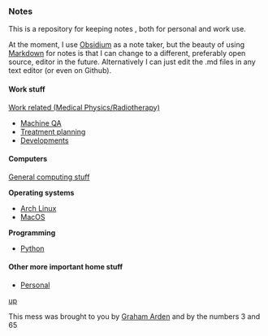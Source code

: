 ### Notes

This is a repository for keeping notes , both for personal and work use.

At the moment, I use [Obsidium](https://help.obsidian.md/Home) as a note taker, but the beauty of using [Markdown](https://github.com/adam-p/markdown-here/wiki/Markdown-Cheatsheet) for notes is that I can change to a different, preferably open source, editor in the future. Alternatively I can just edit the .md files in any text editor (or even on Github).

#### Work stuff

[Work related (Medical Physics/Radiotherapy)](work/README.md)

- [Machine QA](work/Machine%20QA.md)
- [Treatment planning](work/Treatment%20Planning.md)
- [Developments](work/Developments.md)
  
#### Computers

[General computing stuff](computing/README.md)

__Operating systems__

- [Arch Linux](arch_linux/README.md)
- [MacOS](macos/README.md)

__Programming__

- [Python](python/README.md)

#### Other more important home stuff

- [Personal](personal/README.md)

[up](README.md)

This mess was brought to you by [Graham Arden](<graham.arden@trigfa.org.uk>) and by the numbers 3 and 65
